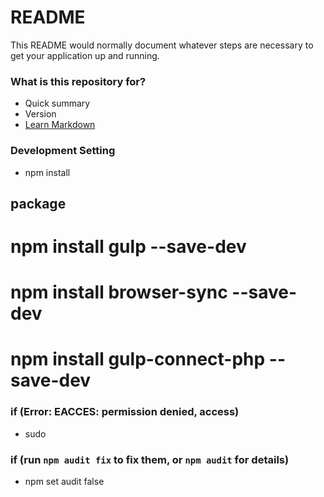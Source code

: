 # README #

This README would normally document whatever steps are necessary to get your application up and running.

### What is this repository for? ###

* Quick summary
* Version
* [Learn Markdown](https://santipap@bitbucket.org/ielt-ekapob/web-admin-foodpro.git)

### Development Setting ###
* npm install 
## package ##
# npm install gulp --save-dev #
# npm install browser-sync --save-dev #
# npm install gulp-connect-php --save-dev #

### if (Error: EACCES: permission denied, access) ###
* sudo

### if (run `npm audit fix` to fix them, or `npm audit` for details) ###
* npm set audit false